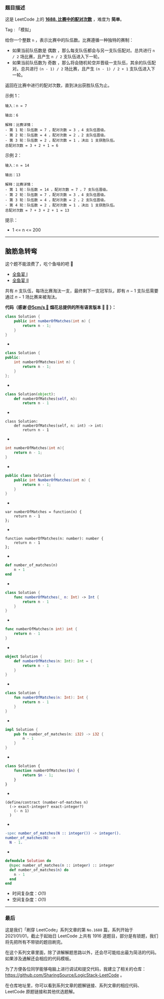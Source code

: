 ### 题目描述

这是 LeetCode 上的 **[1688. 比赛中的配对次数](https://leetcode-cn.com/problems/count-of-matches-in-tournament/solution/gong-shui-san-xie-jian-dan-nao-jin-ji-zh-cx7a/)** ，难度为 **简单**。

Tag : 「模拟」



给你一个整数 `n` ，表示比赛中的队伍数。比赛遵循一种独特的赛制：

* 如果当前队伍数是 偶数 ，那么每支队伍都会与另一支队伍配对。总共进行 `n / 2` 场比赛，且产生 `n / 2` 支队伍进入下一轮。
* 如果当前队伍数为 奇数 ，那么将会随机轮空并晋级一支队伍，其余的队伍配对。总共进行 `(n - 1) / 2` 场比赛，且产生 `(n - 1) / 2 + 1` 支队伍进入下一轮。

返回在比赛中进行的配对次数，直到决出获胜队伍为止。

示例 1：
```
输入：n = 7

输出：6

解释：比赛详情：
- 第 1 轮：队伍数 = 7 ，配对次数 = 3 ，4 支队伍晋级。
- 第 2 轮：队伍数 = 4 ，配对次数 = 2 ，2 支队伍晋级。
- 第 3 轮：队伍数 = 2 ，配对次数 = 1 ，决出 1 支获胜队伍。
总配对次数 = 3 + 2 + 1 = 6
```
示例 2：
```
输入：n = 14

输出：13

解释：比赛详情：
- 第 1 轮：队伍数 = 14 ，配对次数 = 7 ，7 支队伍晋级。
- 第 2 轮：队伍数 = 7 ，配对次数 = 3 ，4 支队伍晋级。 
- 第 3 轮：队伍数 = 4 ，配对次数 = 2 ，2 支队伍晋级。
- 第 4 轮：队伍数 = 2 ，配对次数 = 1 ，决出 1 支获胜队伍。
总配对次数 = 7 + 3 + 2 + 1 = 13
```

提示：
* 1 <= n <= 200

---

## 脑筋急转弯

这个题不能浪费了，吃个鱼啥的吧 🤣 

* [全鱼宴 Ⅰ](https://leetcode-cn.com/problems/largest-number-at-least-twice-of-others/solution/gong-shui-san-xie-jian-dan-mo-ni-ti-by-a-8179/)
* [全鱼宴 Ⅱ](https://leetcode-cn.com/problems/calculate-money-in-leetcode-bank/solution/quan-yu-yan-di-er-can-jian-dan-de-shu-xu-zux4/)

共有 $n$ 支队伍，每场比赛淘汰一支，最终剩下一支冠军队，即有 $n - 1$ 支队伍需要通过 $n - 1$ 场比赛来被淘汰。

**代码（感谢 [@5cm/s 🌸](/u/megurine/) 烟花总提供的所有语言版本 🤣 🤣 ）：**
```Java
class Solution {
    public int numberOfMatches(int n) {
        return n - 1;
    }
}
```
-
```C++
class Solution {
public:
    int numberOfMatches(int n) {
        return n - 1;
    }
};
```
-
```Python
class Solution(object):
    def numberOfMatches(self, n):
        return n - 1
```
-
```Python3
class Solution:
    def numberOfMatches(self, n: int) -> int:
        return n - 1
```
-
```C
int numberOfMatches(int n){
    return n - 1;
}
```
-
```C#
public class Solution {
    public int NumberOfMatches(int n) {
        return n - 1;
    }
}
```
-
```JS
var numberOfMatches = function(n) {
    return n - 1
};
```
-
```TS
function numberOfMatches(n: number): number {
    return n - 1
};
```
-
```Ruby
def number_of_matches(n)
    n - 1
end
```
-
```Swift
class Solution {
    func numberOfMatches(_ n: Int) -> Int {
        return n - 1
    }
}
```
-
```Go
func numberOfMatches(n int) int {
    return n - 1
}
```
-
```Scala
object Solution {
    def numberOfMatches(n: Int): Int = {
        return n - 1
    }
}
```
-
```Kotlin
class Solution {
    fun numberOfMatches(n: Int): Int {
        return n - 1
    }
}
```
-
```Rust
impl Solution {
    pub fn number_of_matches(n: i32) -> i32 {
        n - 1
    }
}
```
-
```PHP
class Solution {
    function numberOfMatches($n) {
        return $n - 1;
    }
}
```
-
```Racket
(define/contract (number-of-matches n)
  (-> exact-integer? exact-integer?)
    (- n 1)
  )
```
-
```Erlang
-spec number_of_matches(N :: integer()) -> integer().
number_of_matches(N) ->
  N - 1.
```
-
```Elixir
defmodule Solution do
  @spec number_of_matches(n :: integer) :: integer
  def number_of_matches(n) do
    n - 1
  end
end
```
* 时间复杂度：$O(1)$
* 空间复杂度：$O(1)$

---

### 最后

这是我们「刷穿 LeetCode」系列文章的第 `No.1688` 篇，系列开始于 2021/01/01，截止于起始日 LeetCode 上共有 1916 道题目，部分是有锁题，我们将先把所有不带锁的题目刷完。

在这个系列文章里面，除了讲解解题思路以外，还会尽可能给出最为简洁的代码。如果涉及通解还会相应的代码模板。

为了方便各位同学能够电脑上进行调试和提交代码，我建立了相关的仓库：https://github.com/SharingSource/LogicStack-LeetCode 。

在仓库地址里，你可以看到系列文章的题解链接、系列文章的相应代码、LeetCode 原题链接和其他优选题解。

